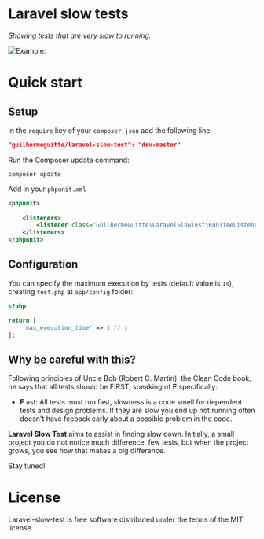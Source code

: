 # Laravel slow tests

_Showing tests that are very slow to running._

![Example:][1]

# Quick start

## Setup

In the `require` key of your `composer.json` add the following line:
```json
"guilhermeguitte/laravel-slow-test": "dev-master"
```

Run the Composer update command:
```
composer update
```

Add in your `phpunit.xml`
```xml
<phpunit>
    ...
    <listeners>
        <listener class="GuilhermeGuitte\LaravelSlowTest\RunTimeListener" />
    </listeners>
</phpunit>
```

## Configuration

You can specify the maximum execution by tests (default value is `1s`), creating `test.php` at `app/config` folder:
```php
<?php

return [
    'max_execution_time' => 1 // s
];
```

## Why be careful with this?

Following principles of Uncle Bob (Robert C. Martin), the Clean Code book, he says that all tests should be FIRST, speaking of **F** specifically:

 - **F** ast: All tests must run fast, slowness is a code smell for dependent tests and design problems. If they are slow you end up not running often doesn't have feeback early about a possible problem in the code.

**Laravel Slow Test** aims to assist in finding slow down.
Initially, a small project you do not notice much difference, few tests, but when the project grows, you see how that makes a big difference.

Stay tuned!

# License

Laravel-slow-test is free software distributed under the terms of the MIT license

  [1]: https://dl.dropboxusercontent.com/u/106483810/phpunit.png

